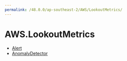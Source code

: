 ```yaml
---
permalink: /48.0.0/ap-southeast-2/AWS/LookoutMetrics/
---
```


# AWS.LookoutMetrics



* [Alert](Alert.md)
* [AnomalyDetector](AnomalyDetector.md)